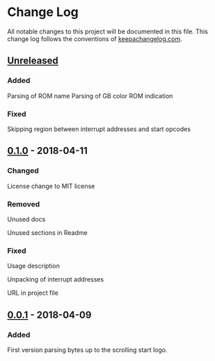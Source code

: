 # Change Log
All notable changes to this project will be documented in this file. This change log follows the conventions of [keepachangelog.com](http://keepachangelog.com/).

## [Unreleased]
### Added
Parsing of ROM name
Parsing of GB color ROM indication
### Fixed
Skipping region between interrupt addresses and start opcodes

## [0.1.0] - 2018-04-11
### Changed
License change to MIT license

### Removed
Unused docs

Unused sections in Readme

### Fixed
Usage description

Unpacking of interrupt addresses

URL in project file

## [0.0.1] - 2018-04-09
### Added
First version parsing bytes up to the scrolling start logo.

[Unreleased]: https://github.com/gernd/gb-dumper/compare/v0.1.0...master
[0.1.0]: https://github.com/gernd/gb-dumper/compare/v0.0.1...v0.1.0
[0.0.1]: https://github.com/gernd/gb-dumper/compare/ca6130150d7728ef7190c84a013ebc45b8e383e1...v0.0.1
